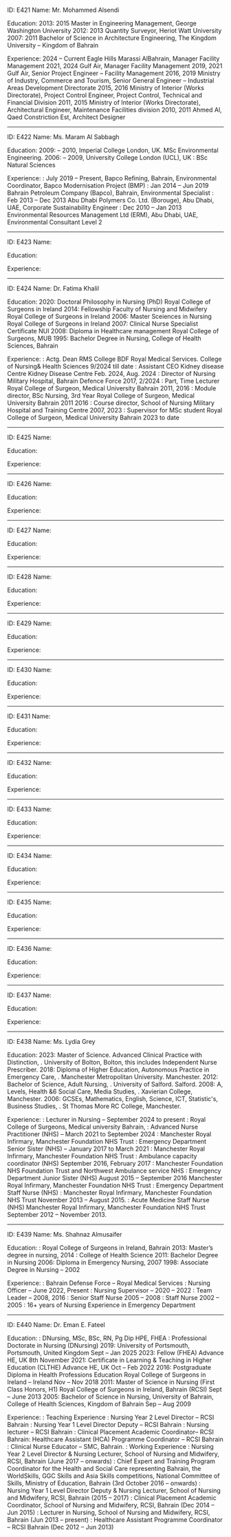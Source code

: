 ID: E421
Name: Mr. Mohammed Alsendi

Education:
2013: 2015 Master in Engineering Management, George Washington University
2012: 2013 Quantity Surveyor, Heriot Watt University
2007: 2011 Bachelor of Science in Architecture Engineering, The Kingdom University – Kingdom of Bahrain

Experience:
2024 – Current Eagle Hills Marassi AlBahrain, Manager Facility Management
2021, 2024 Gulf Air, Manager Facility Management
2019, 2021 Gulf Air, Senior Project Engineer – Facility Management
2016, 2019 Ministry of Industry, Commerce and Tourism, Senior General Engineer – Industrial Areas Development Directorate
2015, 2016 Ministry of Interior (Works Directorate), Project Control Engineer, Project Control, Technical and Financial Division
2011, 2015 Ministry of Interior (Works Directorate), Architectural Engineer, Maintenance Facilities division
2010, 2011 Ahmed Al, Qaed Constriction Est, Architect Designer

---

ID: E422
Name: Ms. Maram Al Sabbagh

Education:
2009: – 2010, Imperial College London, UK. MSc Environmental Engineering.
2006: – 2009, University College London (UCL), UK
: BSc Natural Sciences

Experience:
: July 2019 – Present, Bapco Refining, Bahrain, Environmental Coordinator, Bapco Modernisation Project (BMP)
: Jan 2014 – Jun 2019 Bahrain Petroleum Company (Bapco), Bahrain, Environmental Specialist
: Feb 2013 – Dec 2013 Abu Dhabi Polymers Co. Ltd. (Borouge), Abu Dhabi, UAE, Corporate Sustainability Engineer
: Dec 2010 – Jan 2013 Environmental Resources Management Ltd (ERM), Abu Dhabi, UAE, Environmental Consultant Level 2

---

ID: E423
Name:

Education:

Experience:

---

ID: E424
Name: Dr. Fatima Khalil

Education:
2020: Doctoral Philosophy in Nursing (PhD) Royal College of Surgeons in Ireland
2014: Fellowship Faculty of Nursing and Midwifery Royal College of Surgeons in Ireland
2006: Master Sceiences in Nursing Royal College of Surgeons in Ireland
2007: Clinical Nurse Specialist Certificate NUI
2008: Diploma in Healthcare management Royal College of Surgeons, MUB
1995: Bachelor Degree in Nursing, College of Health Sciences, Bahrain

Experience:
: Actg. Dean RMS College BDF Royal Medical Services. College of Nursing& Health Sciences 9/2024 till date
: Assistant CEO Kidney disease Centre Kidney Disease Centre Feb. 2024, Aug. 2024
: Director of Nursing Military Hospital, Bahrain Defence Force 2017, 2/2024
: Part, Time Lecturer Royal College of Surgeon, Medical University Bahrain 2011, 2016
: Module director, BSc Nursing, 3rd Year Royal College of Surgeon, Medical University Bahrain 2011 2016
: Course director, School of Nursing Military Hospital and Training Centre 2007, 2023
: Supervisor for MSc student Royal College of Surgeon, Medical University Bahrain 2023 to date

---

ID: E425
Name:

Education:

Experience:

---

ID: E426
Name:

Education:

Experience:

---

ID: E427
Name:

Education:

Experience:

---

ID: E428
Name:

Education:

Experience:

---

ID: E429
Name:

Education:

Experience:

---

ID: E430
Name:

Education:

Experience:

---

ID: E431
Name:

Education:

Experience:

---

ID: E432
Name:

Education:

Experience:

---

ID: E433
Name:

Education:

Experience:

---

ID: E434
Name:

Education:

Experience:

---

ID: E435
Name:

Education:

Experience:

---

ID: E436
Name:

Education:

Experience:

---

ID: E437
Name:

Education:

Experience:

---

ID: E438
Name: Ms. Lydia Grey

Education:
2023: Master of Science. Advanced Clinical Practice with Distinction, . University of Bolton, Bolton, this includes Independent Nurse Prescriber.
2018: Diploma of Higher Education, Autonomous Practice in Emergency Care, . Manchester Metropolitan University. Manchester.
2012: Bachelor of Science, Adult Nursing, . University of Salford. Salford.
2008: A, Levels, Health &6 Social Care, Media Studies, . Xavierian College, Manchester.
2006: GCSEs, Mathematics, English, Science, ICT, Statistic's, Business Studies, . St Thomas More RC College, Manchester.

Experience:
: Lecturer in Nursing – September 2024 to present
: Royal College of Surgeons, Medical university Bahrain,
: Advanced Nurse Practitioner (NHS) – March 2021 to September 2024
: Manchester Royal Infirmary, Manchester Foundation NHS Trust
: Emergency Department Senior Sister (NHS) – January 2017 to March 2021
: Manchester Royal Infirmary, Manchester Foundation NHS Trust
: Ambulance capacity coordinator (NHS) September 2016, February 2017
: Manchester Foundation NHS Foundation Trust and Northwest Ambulance service NHS
: Emergency Department Junior Sister (NHS) August 2015 – September 2016 Manchester Royal Infirmary, Manchester Foundation NHS Trust
: Emergency Department Staff Nurse (NHS)
: Manchester Royal Infirmary, Manchester Foundation NHS Trust November 2013 – August 2015.
: Acute Medicine Staff Nurse (NHS) Manchester Royal Infirmary, Manchester Foundation NHS Trust September 2012 – November 2013.

---

ID: E439
Name: Ms. Shahnaz Almusaifer

Education:
: Royal College of Surgeons in Ireland, Bahrain
2013: Master’s degree in nursing, 2014
: College of Health Science
2011: Bachelor Degree in Nursing
2006: Diploma in Emergency Nursing, 2007
1998: Associate Degree in Nursing – 2002

Experience:
: Bahrain Defense Force – Royal Medical Services
: Nursing Officer – June 2022, Present
: Nursing Supervisor – 2020 – 2022
: Team Leader – 2008, 2016
: Senior Staff Nurse 2005 – 2008
: Staff Nurse 2002 – 2005
: 16+ years of Nursing Experience in Emergency Department

---

ID: E440
Name: Dr. Eman E. Fateel

Education:
: DNursing, MSc, BSc, RN, Pg Dip HPE, FHEA
: Professional Doctorate in Nursing (DNursing)
2019: University of Portsmouth, Portsmouth, United Kingdom Sept – Jan 2025
2023: Fellow (FHEA) Advance HE, UK 8th November
2021: Certificate in Learning & Teaching in Higher Education (CLTHE) Advance HE, UK Oct – Feb 2022
2016: Postgraduate Diploma in Health Professions Education Royal College of Surgeons in Ireland – Ireland Nov – Nov 2018
2011: Master of Science in Nursing (First Class Honors, H1) Royal College of Surgeons in Ireland, Bahrain (RCSI) Sept – June 2013
2005: Bachelor of Science in Nursing, University of Bahrain, College of Health Sciences, Kingdom of Bahrain Sep – Aug 2009

Experience:
: Teaching Experience
: Nursing Year 2 Level Director – RCSI Bahrain
: Nursing Year 1 Level Director Deputy – RCSI Bahrain
: Nursing lecturer – RCSI Bahrain
: Clinical Placement Academic Coordinator– RCSI Bahrain: Healthcare Assistant (HCA) Programme Coordinator – RCSI Bahrain
: Clinical Nurse Educator – SMC, Bahrain.
: Working Experience
: Nursing Year 2 Level Director & Nursing Lecturer, School of Nursing and Midwifery, RCSI, Bahrain (June 2017 – onwards)
: Chief Expert and Training Program Coordinator for the Health and Social Care representing Bahrain, the WorldSkills, GGC Skills and Asia Skills competitions, National Committee of Skills, Ministry of Education, Bahrain (3rd October 2016 – onwards)
: Nursing Year 1 Level Director Deputy & Nursing Lecturer, School of Nursing and Midwifery, RCSI, Bahrain (2015 – 2017)
: Clinical Placement Academic Coordinator, School of Nursing and Midwifery, RCSI, Bahrain (Dec 2014 – Jun 2015)
: Lecturer in Nursing, School of Nursing and Midwifery, RCSI, Bahrain (Jun 2013 – present)
: Healthcare Assistant Programme Coordinator – RCSI Bahrain (Dec 2012 – Jun 2013)
